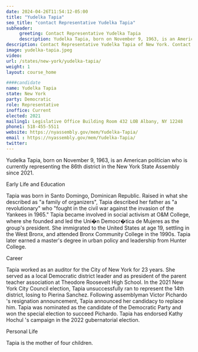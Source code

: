 ```yaml
---
date: 2024-04-26T11:54:12-05:00
title: "Yudelka Tapia"
seo_title: "contact Representative Yudelka Tapia"
subheader:
     greeting: Contact Representative Yudelka Tapia
     description: Yudelka Tapia, born on November 9, 1963, is an American politician who is currently representing the 86th district in the New York State Assembly since 2021.
description: Contact Representative Yudelka Tapia of New York. Contact information for Yudelka Tapia includes email address, phone number, and mailing address.
image: yudelka-tapia.jpeg
video:
url: /states/new-york/yudelka-tapia/
weight: 1
layout: course_home

####candidate
name: Yudelka Tapia
state: New York
party: Democratic
role: Representative
inoffice: Current
elected: 2021
mailing1: Legislative Office Building Room 432 LOB Albany, NY 12248
phone1: 518-455-5511
website: https://nyassembly.gov/mem/Yudelka-Tapia/
email : https://nyassembly.gov/mem/Yudelka-Tapia/
twitter:
---
```

Yudelka Tapia, born on November 9, 1963, is an American politician who is currently representing the 86th district in the New York State Assembly since 2021.

Early Life and Education

Tapia was born in Santo Domingo, Dominican Republic. Raised in what she described as "a family of organizers", Tapia described her father as "a revolutionary" who "fought in the civil war against the invasion of the Yankees in 1965." Tapia became involved in social activism at O&M College, where she founded and led the Uni�n Democr�tica de Mujeres as the group's president. She immigrated to the United States at age 19, settling in the West Bronx, and attended Bronx Community College in the 1990s. Tapia later earned a master's degree in urban policy and leadership from Hunter College.

Career

Tapia worked as an auditor for the City of New York for 23 years. She served as a local Democratic district leader and as president of the parent teacher association at Theodore Roosevelt High School. In the 2021 New York City Council election, Tapia unsuccessfully ran to represent the 14th district, losing to Pierina Sanchez. Following assemblyman Victor Pichardo 's resignation announcement, Tapia announced her candidacy to replace him. Tapia was nominated as the candidate of the Democratic Party and won the special election to succeed Pichardo. Tapia has endorsed Kathy Hochul 's campaign in the 2022 gubernatorial election.

Personal Life

Tapia is the mother of four children.
